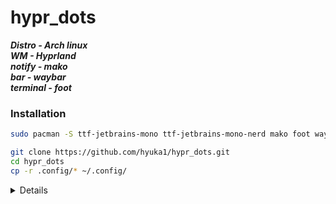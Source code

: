 # hypr_dots


***Distro - Arch linux***  
***WM - Hyprland***  
***notify - mako***  
***bar - waybar***  
***terminal - foot***  
### Installation
```bash
sudo pacman -S ttf-jetbrains-mono ttf-jetbrains-mono-nerd mako foot waybar hyprland
```

```bash
git clone https://github.com/hyuka1/hypr_dots.git
cd hypr_dots
cp -r .config/* ~/.config/
```

<details>
  
</details>

 
